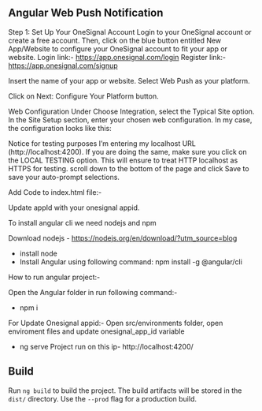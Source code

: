 ## Angular Web Push Notification

Step 1: Set Up Your OneSignal Account
Login to your OneSignal account or create a free account. Then, click on the blue button entitled New App/Website to configure your OneSignal account to fit your app or website.
Login link:- https://app.onesignal.com/login
Register link:- https://app.onesignal.com/signup

Insert the name of your app or website. Select Web Push as your platform.

Click on Next: Configure Your Platform button.

Web Configuration
Under Choose Integration, select the Typical Site option.
In the Site Setup section, enter your chosen web configuration. In my case, the configuration looks like this:

Notice for testing purposes I’m entering my localhost URL (http://localhost:4200). If you are doing the same, make sure you click on the LOCAL TESTING option. This will ensure to treat HTTP localhost as HTTPS for testing.
scroll down to the bottom of the page and click Save to save your auto-prompt selections.

Add Code to index.html file:-

<script src="https://cdn.onesignal.com/sdks/OneSignalSDK.js" async=""></script>
<script>
window.OneSignal = window.OneSignal || [];
    OneSignal.push(function() {
        OneSignal.init({
            appId: "XXXXXXXX-XXXX-XXXX-XXXX-XXXXXXXXXXXX",
        });
    });
</script>

Update appId with your onesignal appid.

To install angular cli we need nodejs and npm

Download nodejs  - https://nodejs.org/en/download/?utm_source=blog
- install node
- Install Angular using following command: npm install -g @angular/cli

How to run angular project:-

Open the Angular folder in run following command:-
- npm i

For Update Onesignal appid:-
Open src/environments folder, open enviroment files and update onesignal_app_id variable

- ng serve
Project run on this ip-  http://localhost:4200/ 

## Build

Run `ng build` to build the project. The build artifacts will be stored in the `dist/` directory. Use the `--prod` flag for a production build.

